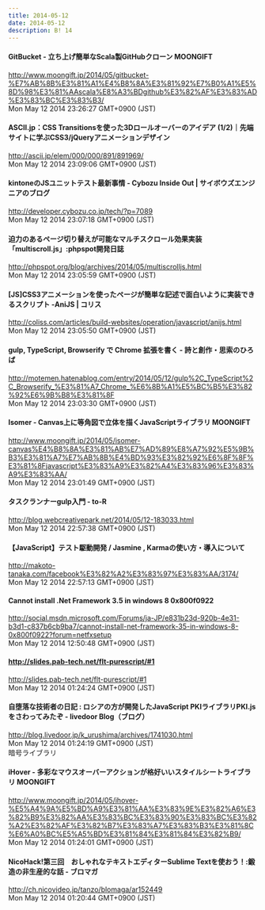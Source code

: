 ```yaml
---
title: 2014-05-12
date: 2014-05-12
description: B! 14
---
```


#### GitBucket - 立ち上げ簡単なScala製GitHubクローン MOONGIFT
http://www.moongift.jp/2014/05/gitbucket-%E7%AB%8B%E3%81%A1%E4%B8%8A%E3%81%92%E7%B0%A1%E5%8D%98%E3%81%AAscala%E8%A3%BDgithub%E3%82%AF%E3%83%AD%E3%83%BC%E3%83%B3/<br>
Mon May 12 2014 23:26:27 GMT+0900 (JST)<br>


#### ASCII.jp：CSS Transitionsを使った3Dロールオーバーのアイデア (1/2)｜先端サイトに学ぶCSS3/jQueryアニメーションデザイン
http://ascii.jp/elem/000/000/891/891969/<br>
Mon May 12 2014 23:09:06 GMT+0900 (JST)<br>


#### kintoneのJSユニットテスト最新事情 - Cybozu Inside Out | サイボウズエンジニアのブログ
http://developer.cybozu.co.jp/tech/?p=7089<br>
Mon May 12 2014 23:07:18 GMT+0900 (JST)<br>


#### 迫力のあるページ切り替えが可能なマルチスクロール効果実装「multiscroll.js」:phpspot開発日誌
http://phpspot.org/blog/archives/2014/05/multiscrolljs.html<br>
Mon May 12 2014 23:05:59 GMT+0900 (JST)<br>


####   [JS]CSS3アニメーションを使ったページが簡単な記述で面白いように実装できるスクリプト -AniJS | コリス
http://coliss.com/articles/build-websites/operation/javascript/anijs.html<br>
Mon May 12 2014 23:05:50 GMT+0900 (JST)<br>


#### gulp, TypeScript, Browserify で Chrome 拡張を書く - 詩と創作・思索のひろば
http://motemen.hatenablog.com/entry/2014/05/12/gulp%2C_TypeScript%2C_Browserify_%E3%81%A7_Chrome_%E6%8B%A1%E5%BC%B5%E3%82%92%E6%9B%B8%E3%81%8F<br>
Mon May 12 2014 23:03:30 GMT+0900 (JST)<br>


#### Isomer - Canvas上に等角図で立体を描くJavaScriptライブラリ MOONGIFT
http://www.moongift.jp/2014/05/isomer-canvas%E4%B8%8A%E3%81%AB%E7%AD%89%E8%A7%92%E5%9B%B3%E3%81%A7%E7%AB%8B%E4%BD%93%E3%82%92%E6%8F%8F%E3%81%8Fjavascript%E3%83%A9%E3%82%A4%E3%83%96%E3%83%A9%E3%83%AA/<br>
Mon May 12 2014 23:01:49 GMT+0900 (JST)<br>


#### タスクランナーgulp入門 - to-R
http://blog.webcreativepark.net/2014/05/12-183033.html<br>
Mon May 12 2014 22:57:38 GMT+0900 (JST)<br>


#### 【JavaScript】テスト駆動開発 / Jasmine , Karmaの使い方・導入について
http://makoto-tanaka.com/facebook%E3%82%A2%E3%83%97%E3%83%AA/3174/<br>
Mon May 12 2014 22:57:13 GMT+0900 (JST)<br>


####     Cannot install .Net Framework 3.5 in windows 8 0x800f0922
http://social.msdn.microsoft.com/Forums/ja-JP/e831b23d-920b-4e31-b3d1-c837b6cb9ba7/cannot-install-net-framework-35-in-windows-8-0x800f0922?forum=netfxsetup<br>
Mon May 12 2014 12:50:48 GMT+0900 (JST)<br>


#### http://slides.pab-tech.net/flt-purescript/#1
http://slides.pab-tech.net/flt-purescript/#1<br>
Mon May 12 2014 01:24:24 GMT+0900 (JST)<br>


#### 自堕落な技術者の日記 : ロシアの方が開発したJavaScript PKIライブラリPKI.jsをさわってみたぞ - livedoor Blog（ブログ）
http://blog.livedoor.jp/k_urushima/archives/1741030.html<br>
Mon May 12 2014 01:24:19 GMT+0900 (JST)<br>
暗号ライブラリ


#### iHover - 多彩なマウスオーバーアクションが格好いいスタイルシートライブラリ MOONGIFT
http://www.moongift.jp/2014/05/ihover-%E5%A4%9A%E5%BD%A9%E3%81%AA%E3%83%9E%E3%82%A6%E3%82%B9%E3%82%AA%E3%83%BC%E3%83%90%E3%83%BC%E3%82%A2%E3%82%AF%E3%82%B7%E3%83%A7%E3%83%B3%E3%81%8C%E6%A0%BC%E5%A5%BD%E3%81%84%E3%81%84%E3%82%B9/<br>
Mon May 12 2014 01:24:01 GMT+0900 (JST)<br>


#### NicoHack!第三回　おしゃれなテキストエディターSublime Textを使おう！:鍛造の非生産的な話 - ブロマガ
http://ch.nicovideo.jp/tanzo/blomaga/ar152449<br>
Mon May 12 2014 01:20:44 GMT+0900 (JST)<br>


